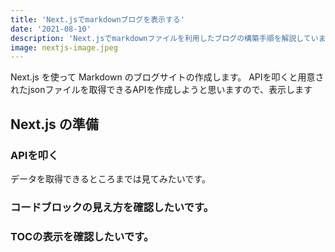 ```yaml
---
title: 'Next.jsでmarkdownブログを表示する'
date: '2021-08-10'
description: 'Next.jsでmarkdownファイルを利用したブログの構築手順を解説しています。'
image: nextjs-image.jpeg
---
```


Next.js を使って Markdown のブログサイトの作成します。
APIを叩くと用意されたjsonファイルを取得できるAPIを作成しようと思いますので、表示します

## Next.js の準備

### APIを叩く

データを取得できるところまでは見てみたいです。

### コードブロックの見え方を確認したいです。

### TOCの表示を確認したいです。